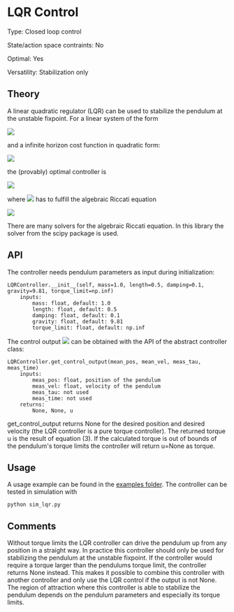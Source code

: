 #  LQR Control #

Type: Closed loop control

State/action space contraints: No

Optimal: Yes

Versatility: Stabilization only

## Theory #

A linear quadratic regulator (LQR) can be used to stabilize the pendulum at the unstable fixpoint. For a linear system of the form

<img src="https://render.githubusercontent.com/render/math?math=\dot{\mathbf{x}} =  \mathbf{A}\mathbf{x} %2B \mathbf{B}\mathbf{u}">

and a infinite horizon cost function in quadratic form:

<img src="https://render.githubusercontent.com/render/math?math=J = \int_0^{\infty} \left( \mathbf{x}^T \mathbf{Q}\mathbf{x} %2B \mathbf{u}^T \mathbf{R} \mathbf{u} \right)\text{d}t, \quad \mathbf{Q} = \mathbf{Q} \succeq 0, \, \mathbf{R} = \mathbf{R} \succeq 0">

the (provably) optimal controller is

<img src="https://render.githubusercontent.com/render/math?math=u(\mathbf{x}) = -\mathbf{R}^{-1}\mathbf{B}^{T}\mathbf{S} \mathbf{x} = -\mathbf{K} \mathbf{x}">

where <img src="https://render.githubusercontent.com/render/math?math=\mathbf{S}"> has to fulfill the algebraic Riccati equation

<img src="https://render.githubusercontent.com/render/math?math=\mathbf{SA} %2B \mathbf{A}^{T}\mathbf{S} - \mathbf{SBR}^{-1}\mathbf{B}\mathbf{S} %2B \mathbf{Q} = 0.">

There are many solvers for the algebraic Riccati equation. In this library the solver from the scipy package is used.

## API

The controller needs pendulum parameters as input during initialization:

    LQRController.__init__(self, mass=1.0, length=0.5, damping=0.1, gravity=9.81, torque_limit=np.inf)
        inputs:
            mass: float, default: 1.0
            length: float, default: 0.5
            damping: float, default: 0.1
            gravity: float, default: 9.81
            torque_limit: float, default: np.inf

The control output <img src="https://render.githubusercontent.com/render/math?math=\mathbf{u}(\mathbf{x})"> can be obtained with the API of the abstract controller class:

    LQRController.get_control_output(mean_pos, mean_vel, meas_tau, meas_time)
        inputs:
            meas_pos: float, position of the pendulum
            meas_vel: float, velocity of the pendulum
            meas_tau: not used
            meas_time: not used
        returns:
            None, None, u

get_control_output returns None for the desired position and desired velocity (the LQR controller is a pure torque controller). The returned torque u is the result of equation (3).
If the calculated torque is out of bounds of the pendulum's torque limits the controller will return u=None as torque.

## Usage #

A usage example can be found in the [examples folder](https://github.com/dfki-ric-underactuated-lab/torque_limited_simple_pendulum/tree/master/software/python/examples). The controller can be tested in simulation with

    python sim_lqr.py

## Comments

Without torque limits the LQR controller can drive the pendulum up from any position in a straight way. In practice this controller should only be used for stabilizing the pendulum at the unstable fixpoint. If the controller would require a torque larger than the pendulums torque limit, the controller returns None instead. This makes it possible to combine this controller with another controller and only use the LQR control if the output is not None. The region of attraction where this controller is able to stabilize the pendulum depends on the pendulum parameters and especially its torque limits.

